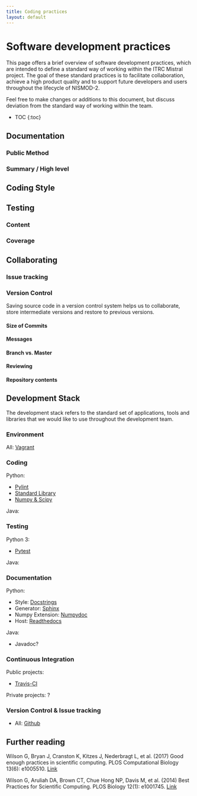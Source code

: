 ```yaml
---
title: Coding practices
layout: default
---
```

# Software development practices
This page offers a brief overview of software development practices, which are intended to define a standard way of working within the ITRC Mistral project. The goal of these standard practices is to facilitate collaboration, achieve a high product quality and to support future developers and users throughout the lifecycle of NISMOD-2.

Feel free to make changes or additions to this document, but discuss deviation from the standard way of working within the team.

* TOC
{:toc}

## Documentation

### Public Method

### Summary / High level

## Coding Style

## Testing

### Content

### Coverage

## Collaborating

### Issue tracking

### Version Control
Saving source code in a version control system helps us to collaborate, store intermediate versions and restore to previous versions.

#### Size of Commits

#### Messages

#### Branch vs. Master

#### Reviewing

#### Repository contents

## Development Stack
The development stack refers to the standard set of applications, tools and libraries that we would like to use throughout the development team.

### Environment
All: [Vagrant](http://www.vagrantup.com)

### Coding 
Python: 
* [Pylint](http://www.pylint.org)
* [Standard Library](https://docs.python.org/3/library/index.html)
* [Numpy & Scipy](https://docs.scipy.org/doc/)

Java:

### Testing
Python 3: 
* [Pytest](http://www.pytest.org)

Java:

### Documentation
Python:
* Style: [Docstrings](https://www.python.org/dev/peps/pep-0257/)
* Generator: [Sphinx](http://www.sphinx-doc.org)
* Numpy Extension: [Numpydoc](http://pypi.python.org/pypi/numpydoc?)
* Host: [Readthedocs](http://readthedocs.org)  

Java: 
* Javadoc?

### Continuous Integration
Public projects: 
* [Travis-CI](http://www.travis-ci.com)

Private projects: ?

### Version Control & Issue tracking
* All: [Github](http://www.github.com)

## Further reading

Wilson G, Bryan J, Cranston K, Kitzes J, Nederbragt L, et al. (2017) Good enough practices in scientific computing. PLOS Computational Biology 13(6): e1005510. [Link](https://doi.org/10.1371/journal.pcbi.1005510)

Wilson G, Aruliah DA, Brown CT, Chue Hong NP, Davis M, et al. (2014) Best Practices for Scientific Computing. PLOS Biology 12(1): e1001745. [Link](https://doi.org/10.1371/journal.pbio.1001745)





